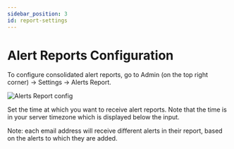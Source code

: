 ```yaml
---
sidebar_position: 3
id: report-settings
---
```


# Alert Reports Configuration

To configure consolidated alert reports, go to Admin (on the top right corner) &rarr; Settings &rarr; Alerts Report.

![Alerts Report config](/img/Alerts/reports_config.png)

Set the time at which you want to receive alert reports. Note that the time is in your server timezone which is displayed below the input.

Note: each email address will receive different alerts in their report, based on the alerts to which they are added.
